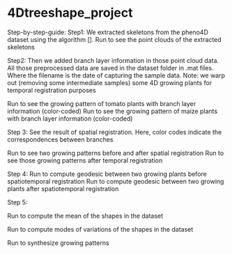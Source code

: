 # 4Dtreeshape_project


Step-by-step-guide:
Step1:
We extracted skeletons from the pheno4D dataset using the algorithm []. 
Run to see the point clouds of the extracted skeletons

Step2:
Then we added branch layer information in those point cloud data. All those preprocessed data are saved in the dataset folder in .mat files. Where the filename is the date of capturing the sample data. Note: we warp out (removing some intermediate samples) some 4D growing plants for temporal registration purposes

Run to see the growing pattern of tomato plants with branch layer information (color-coded)
Run to see the growing pattern of maize plants with branch layer information (color-coded)

Step 3:
See the result of spatial registration. Here, color codes indicate the correspondences between branches

Run to see two growing patterns before and after spatial registration
Run to see those growing patterns after temporal registration

Step 4: 
Run to compute geodesic between two growing plants before spatiotemporal registration
Run to compute geodesic between two growing plants after spatiotemporal registration

Step 5:

Run to compute the mean of the shapes in the dataset 

Run to compute modes of variations of the shapes in the dataset 

Run to synthesize growing patterns



